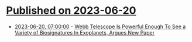 # [Published on 2023-06-20](index.md)

* [2023-06-20, 07:00:00](https://science.slashdot.org/story/23/06/19/2253258/webb-telescope-is-powerful-enough-to-see-a-variety-of-biosignatures-in-exoplanets-argues-new-paper?utm_source=rss1.0mainlinkanon&utm_medium=feed) - [Webb Telescope Is Powerful Enough To See a Variety of Biosignatures In Exoplanets, Argues New Paper](https://science.slashdot.org/story/23/06/19/2253258/webb-telescope-is-powerful-enough-to-see-a-variety-of-biosignatures-in-exoplanets-argues-new-paper?utm_source=rss1.0mainlinkanon&utm_medium=feed)
